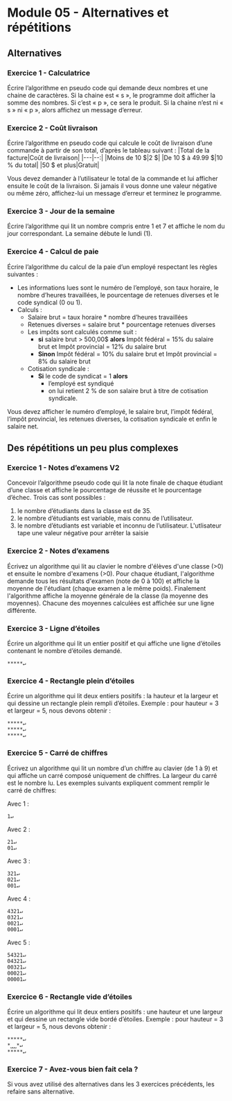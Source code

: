 # Module 05 - Alternatives et répétitions

## Alternatives

### Exercice 1 - Calculatrice

Écrire l’algorithme en pseudo code qui demande deux nombres et une chaine de caractères. Si la chaine est « s », le programme doit afficher la somme des nombres. Si c’est « p », ce sera le produit. Si la chaine n’est ni « s » ni « p », alors affichez un message d’erreur.

<!--
<details>
    <summary>Proposition solution</summary>

``` csharp
réel operande1 = 0.0;
réel operande2 = 0.0;
chaine operateur = "";
réel resultatOperation = 0.0;

écrire("Veuillez entrer la valeur du premier opérande : ");
operande1 = lire();

écrire("Veuillez entrer la valeur du second opérande : ");
operande2 = lire();

écrire("Veuillez entrer l'opérateur à appliquer (p pour produit ou s pour somme) : ");
operateur = lire();

selon (operateur) {
  cas "s":
    resultatOperation = operande1 + operande2;
    écrire("La somme de " + operande1.VersChaine() + " et de " + operande2.VersChaine() + " est " + resultatOperateur.VersChaine());

  cas "p":
    resultatOperation = operande1 * operande2;
    écrire("Le produit de " + operande1.VersChaine() + " et de " + operande2.VersChaine() + " est " + resultatOperateur.VersChaine());

  sinon :
    écrire("L'opérateur saisi n'est pas reconnu.");
}

```

</details>
-->

### Exercice 2 - Coût livraison

Écrire l’algorithme en pseudo code qui calcule le coût de livraison d’une commande à partir de son total, d’après le tableau suivant :
|Total de la facture|Coût de livraison|
|---|--:|
|Moins de 10 \$|2 $|
|De 10 \$ à 49.99 \$|10 % du total|
|50 \$ et plus|Gratuit|

Vous devez demander à l’utilisateur le total de la commande et lui afficher ensuite le coût de la livraison.
Si jamais il vous donne une valeur négative ou même zéro, affichez-lui un message d’erreur et terminez le programme.

<!--
<details>
    <summary>Proposition solution</summary>

``` csharp
réel totalFacture = 0.0;
réel coutLivraison = 0.0;

écrire("Veuillez entrer le total de la facture svp : ");
totalFacture = lire();

si (totalFacture > 0) {
  si (totalFacture > 0 et totalFacture < 10) {
    coutLivraison = 2.0;
  } sinon si (totalFacture <= 49.99) {
    coutLivraison = totalFacture * 0.1;
  }
}

si (totalFacture <= 0) {
  écrire("Erreur dans le montant de la facture.");
} sinon {
  écrire("Le coût de la livraison est " + coutLivraison.VersChaine());
}
```

</details>
-->

### Exercice 3 - Jour de la semaine

Écrire l’algorithme qui lit un nombre compris entre 1 et 7 et affiche le nom du jour correspondant. La semaine débute le lundi (1).

<!--
<details>
    <summary>Proposition solution</summary>

``` csharp
entier jourDeLaSemaine = 0;
chaine texteJourDeLaSemaine = "";

faire {
  écrire("Entrez un nombre entre 1 et 7 svp : ");
  jourDeLaSemaine = lire();
} tant que (jourDeLaSemaine < 1 ou jourDeLaSemaine > 7);

selon (jourDeLaSemaine) {
  cas 1:
    texteJourDeLaSemaine = "lundi";
  cas 2:
    texteJourDeLaSemaine = "mardi";
  cas 3:
    texteJourDeLaSemaine = "mercredi";
  cas 4:
    texteJourDeLaSemaine = "jeudi";
  cas 5:
    texteJourDeLaSemaine = "vendredi";
  cas 6:
    texteJourDeLaSemaine = "samedi";
  cas 7:
    texteJourDeLaSemaine = "dimanche";
}

écrire("Le jour " + jourDeLaSemaine.VersChaine() + " de la semaine est le " + texteJourDeLaSemaine);
```

</details>
-->

### Exercice 4 - Calcul de paie

Écrire l’algorithme du calcul de la paie d’un employé respectant les règles suivantes :

- Les informations lues sont le numéro de l’employé, son taux horaire, le nombre d’heures travaillées, le pourcentage de retenues diverses et le code syndical (0 ou 1).
- Calculs :
  - Salaire brut = taux horaire * nombre d’heures travaillées
  - Retenues diverses = salaire brut * pourcentage retenues diverses
  - Les impôts sont calculés comme suit :
    - **si** salaire brut > 500,00$
**alors** Impôt fédéral = 15% du salaire brut et Impôt provincial = 12% du salaire brut
    - **Sinon** Impôt fédéral = 10% du salaire brut et Impôt provincial = 8% du salaire brut
  - Cotisation syndicale :
    - **Si** le code de syndicat = 1  **alors**
      - l’employé est syndiqué
      - on lui retient 2 % de son salaire brut à titre de cotisation syndicale.

Vous devez afficher le numéro d’employé, le salaire brut, l’impôt fédéral, l’impôt provincial, les retenues diverses, la cotisation syndicale et enfin le salaire net.

<!--
<details>
    <summary>Proposition solution</summary>

``` csharp
chaine numeroEmploye = "";
réel tauxHoraire = 0.0;
réel quantiteHeuresTravaillees = 0.0;
réel pourcentageRetenuesDiverses = 0.0;
entier codeSyndical = 0;

réel salaireBrut = 0.0;
réel montantRetenuesDiverses = 0.0;
réel montantCotisationSyndicales = 0.0;
réel montantImpotFederal = 0.0;
réel montantImpotProvincial = 0.0;
réel salaireNet = 0.0;

faire {
  écrire("Veuillez entrer un numéro d'employer svp : ");
  numeroEmploye = lire();
} tant que (numeroEmploye == "");

faire {
  écrire("Veuillez entrer le taux horaire de l'employé svp : ");
  tauxHoraire = lire();
} tant que (tauxHoraire < 0);

faire {
  écrire("Veuillez entrer la quantité d'heures travaillées svp : ");
  quantiteHeuresTravaillees = lire();
} tant que (quantiteHeuresTravaillees <= 0);

faire {
  écrire("Veuillez entrer le pourcentage des retenues diverses svp : ");
  pourcentageRetenuesDiverses = lire();
} tant que (pourcentageRetenuesDiverses < 0 ou pourcentageRetenuesDiverses > 1) ;

faire {
  écrire("Veuillez entrer le code syndical (0 ou 1) svp : ");
  codeSyndical = lire();
} tant que (codeSyndical != 1 et codeSyndical != 0);

salaireBrut = tauxHoraire * quantiteHeuresTravaillees;
montantRetenuesDiverses = salaireBrut * pourcentageRetenuesDiverses;

si (salaireBrut > 500) {
  montantImpotFederal = salaireBrut * .15;
  montantImpotProvincial = salaireBrut * .12;
} sinon {
  montantImpotFederal = salaireBrut * .10;
  montantImpotProvincial = salaireBrut * .08;
}

si (codeSyndical == 1) {
  montantCotisationSyndicales = salaireBrut * .02;
}

salaireNet = salaireBrut - montantRetenuesDiverses - montantImpotFederal - montantImpotProvincial - montantCotisationSyndicales;

Vous devez afficher le numéro d’employé, le salaire brut, l’impôt fédéral, l’impôt provincial, les retenues diverses, la cotisation syndicale et enfin le salaire net.

écrireNL("Numéro employé : " + numeroEmploye);
écrireNL("Salaire brut : " + salaireBrut.VersChaine());
écrireNL("Montant impôt fédéral : " + montantImpotFederal.VersChaine());
écrireNL("Montant impôt provincial : " + montantImpotProvincial.VersChaine());
écrireNL("Montant des retenues diverses : " + montantRetenuesDiverses.VersChaine());
écrireNL("Montant de la cotisation sociale : " + montantCotisationSyndicales.VersChaine());
écrireNL("---");
écrireNL("Salaire net : " + salaireNet.VersChaine());
```

</details>
-->

## Des répétitions un peu plus complexes

### Exercice 1 - Notes d’examens V2

Concevoir l’algorithme pseudo code qui lit la note finale de chaque étudiant d’une classe et affiche le pourcentage de réussite et le pourcentage d’échec. Trois cas sont possibles :

1. le nombre d’étudiants dans la classe est de 35.
2. le nombre d’étudiants est variable, mais connu de l’utilisateur.
3. le nombre d’étudiants est variable et inconnu de l’utilisateur. L'utlisateur tape une valeur négative pour arrêter la saisie

<!--
<details>
    <summary>Proposition solution 1.</summary>

``` csharp
entier quantiteReussites = 0;
entier quantiteEchecs = 0;
réel noteFinale = 0.0;

réel pourcentageReussites = 0.0;
réel pourcentageEchecs = 0.0;

pour entier numeroEtudiant de 1 à 35 {
  faire {
    écrire("Veuillez entrer la note finale de l'étudiant " + numeroEtudiant.VersChaine() + " : ");
    noteFinale = lire();
  } tant que (noteFinale < 0 ou noteFinale > 100);

  si (noteFinale >= 60.0) {
    quantiteReussites = quantiteReussites + 1;
  } sinon {
    quantiteEchecs = quantiteEchecs + 1;
  }
}

pourcentageReussites = quantiteReussites * 100.0 / 35;
pourcentageEchecs = quantiteEchecs * 100.0 / 35;

écrireNL("Le pourcentage de réussites est : " + pourcentageReussites.VersChaine());
écrireNL("Le pourcentage d'échecs est : " + pourcentageEchecs.VersChaine());
```

</details>

<details>
    <summary>Proposition solution 2.</summary>

``` csharp
entier quantiteReussites = 0;
entier quantiteEchecs = 0;
entier quantiteEtudiants = 0;
réel noteFinale = 0.0;

réel pourcentageReussites = 0.0;
réel pourcentageEchecs = 0.0;

écrire("Veuillez entrer la quantité d'étudiants à analyser svp : ");
quantiteEtudiants = lire();

pour entier numeroEtudiant de 1 à quantiteEtudiants {
  faire {
    écrire("Veuillez entrer la note finale de l'étudiant " + numeroEtudiant.VersChaine() + " : ");
    noteFinale = lire();
  } tant que (noteFinale < 0 ou noteFinale > 100);

  si (noteFinale >= 60.0) {
    quantiteReussites = quantiteReussites + 1;
  } sinon {
    quantiteEchecs = quantiteEchecs + 1;
  }
}

pourcentageReussites = quantiteReussites * 100.0 / quantiteEtudiants;
pourcentageEchecs = quantiteEchecs * 100.0 / quantiteEtudiants;

écrireNL("Le pourcentage de réussites est : " + pourcentageReussites.VersChaine());
écrireNL("Le pourcentage d'échecs est : " + pourcentageEchecs.VersChaine());
```

</details>

<details>
    <summary>Proposition solution 3.</summary>

``` csharp
entier quantiteReussites = 0;
entier quantiteEchecs = 0;
entier quantiteEtudiants = 0;
réel noteFinale = 0.0;

réel pourcentageReussites = 0.0;
réel pourcentageEchecs = 0.0;

faire {
  écrire("Veuillez entrer la note finale de l'étudiant " + numeroEtudiant.VersChaine() + " : ");
  noteFinale = lire();
} tant que (noteFinale > 100);

tant que (noteFinale >= 0 et noteFinale <=> 100) {
  quantiteEtudiants = quantiteEtudiants + 1;
  si (noteFinale >= 60.0) {
    quantiteReussites = quantiteReussites + 1;
  } sinon {
    quantiteEchecs = quantiteEchecs + 1;
  }

  faire {
    écrire("Veuillez entrer la note finale de l'étudiant " + numeroEtudiant.VersChaine() + " : ");
    noteFinale = lire();
  } tant que (noteFinale > 100);
}

pourcentageReussites = quantiteReussites * 100.0 / quantiteEtudiants;
pourcentageEchecs = quantiteEchecs * 100.0 / quantiteEtudiants;

écrireNL("Le pourcentage de réussites est : " + pourcentageReussites.VersChaine());
écrireNL("Le pourcentage d'échecs est : " + pourcentageEchecs.VersChaine());
```

</details>
-->

### Exercice 2 - Notes d’examens

Écrivez un algorithme qui lit au clavier le nombre d'élèves d'une classe (>0) et ensuite le nombre d'examens (>0).
Pour chaque étudiant, l'algorithme demande tous les résultats d'examen (note de 0 à 100) et affiche la moyenne de l'étudiant (chaque examen a le même poids).
Finalement l'algorithme affiche la moyenne générale de la classe (la moyenne des moyennes). Chacune des moyennes calculées est affichée sur une ligne différente.

<!--
<details>
    <summary>Proposition solution</summary>

``` csharp
entier quantiteEtudiants = 0;
entier quantiteNotesParEtudiant = 0;
réel noteFinale = 0.0;
réel sommeNotesEtudiant = 0.0;
réel moyenneEtudiant = 0.0;
réel sommeMoyennesEtudiants = 0.0;
réel moyenneEtudiants = 0.0;

écrire("Veuillez entrer la quantité d'étudiants svp : ");
quantiteEtudiants = lire();
écrire("Veuillez entrer le nombre d'examens par étudiant : ");
quantiteNotesParEtudiant = lire();

pour entier numeroEtudiant de 1 à quantiteEtudiants {
  sommeNotesEtudiant = 0.0;

  écrire("Nous allons traiter l'étudiant " + numeroEtudiant.VersChaine());
  pour entier numeroExamen de 1 à quantiteNotesParEtudiant {
    faire {
      écrire("Veuillez entrer la note finale de l'examen " + numeroExamen.VersChaine() + " de l'étudiant " + numeroEtudiant.VersChaine() + " : ");
      noteFinale = lire();
    } tant que (noteFinale < 0 ou noteFinale > 100);

    sommeNotesEtudiant = sommeNotesEtudiant + noteFinale;
  }

  moyenneEtudiant = sommeNotesEtudiant / quantiteNotesParEtudiant;

  sommeMoyennesEtudiants = sommeMoyennesEtudiants + moyenneEtudiant;

  écrire("L'étudiant " + numeroEtudiant.VersChaine() + " a une moyenne de : " + moyenneEtudiant.VersChaine())
}

moyenneEtudiants = sommeMoyennesEtudiants / quantiteEtudiants;
écrire("La moyenne des étudiants est : " + moyenneEtudiants.VersChaine());
```

</details>
-->

### Exercice 3 - Ligne d’étoiles

Écrire un algorithme qui lit un entier positif et qui affiche une ligne d’étoiles contenant le nombre d’étoiles demandé.

```console
*****↵
```

<!--
<details>
    <summary>Proposition solution</summary>

``` csharp
entier largeurLigne = 0;

écrire("Veuillez entrer une largeur de ligne svp : ");
largeurLigne = lire();

pour entier numeroEtoile de 1 à largeurLigne {
  écrire("*");
}
écrireNL("");
```

</details>
-->

### Exercice 4 - Rectangle plein d’étoiles

Écrire un algorithme qui lit deux entiers positifs : la hauteur et la largeur et qui dessine un rectangle plein rempli d’étoiles.
Exemple : pour hauteur = 3 et largeur = 5, nous devons obtenir :

```console
*****↵
*****↵
*****↵
```

<!--
<details>
    <summary>Proposition solution</summary>

``` csharp
entier largeurRectangle = 0;
entier hauteurRectangle = 0;

écrire("Veuillez entrer une largeur de rectangle svp : ");
largeurRectangle = lire();
écrire("Veuillez entrer une hauteur de rectangle svp : ");
hauteurRectangle = lire();

pour entier numeroLigne de 1 à hauteurRectangle {
  pour entier numeroEtoile de 1 à largeurRectangle {
    écrire("*");
  }
  écrireNL("");
}
```

</details>
-->

### Exercice 5 - Carré de chiffres

Écrivez un algorithme qui lit un nombre d’un chiffre au clavier (de 1 à 9) et qui affiche un carré composé uniquement de chiffres. La largeur du carré est le nombre lu. Les exemples suivants expliquent comment remplir le carré de chiffres:

Avec 1 :

```console
1↵
```

Avec 2 :

```console
21↵
01↵
```

Avec 3 :

```console
321↵
021↵
001↵
```

Avec 4 :

```console
4321↵
0321↵
0021↵
0001↵
```

Avec 5 :

```console
54321↵
04321↵
00321↵
00021↵
00001↵
```

<!--
<details>
    <summary>Proposition solution</summary>

``` csharp
entier valeurDepart = 0;
entier nombreLignes = 0;
entier nombreZeros = 0;

faire {
  écrire("Veuillez entrer une valeur de départ entre 1 et 9 svp : ");
  nombreLignes = lire();
} tant que (nombreLignes < 1 ou nombreLignes > 9);

valeurDepart = nombreLignes;

pour entier numeroLigne de 1 à nombreLignes {
  pour entier numeroZero de 1 à nombreZeros {
    écrire('0');
  }
  
  pour entier numeroChiffreAAfficher de valeurDepart à 1 évolution -1 {
    écrire(numeroChiffreAAfficher);
  }
  écrireNL();

  nombreZeros = nombreZeros + 1;
  valeurDepart = valeurDepart - 1;
}
```

</details>
-->

### Exercice 6 - Rectangle vide d’étoiles

Écrire un algorithme qui lit deux entiers positifs : une hauteur et une largeur et qui dessine un rectangle vide bordé d’étoiles.
Exemple : pour hauteur = 3 et largeur = 5, nous devons obtenir :

```console
*****↵
*˽˽˽*↵
*****↵
```

<!--
<details>
    <summary>Proposition solution</summary>

``` csharp
entier hauteurRectangleVide = 0;
entier largeurRectangleVide = 0;

faire {
  écrire("Veuillez entrer une hauteur supérieure à 2 svp : ");
  hauteurRectangleVide = lire();
} tant que (hauteurRectangleVide < 2);

faire {
  écrire("Veuillez entrer une largeur supérieure à 2 svp : ");
  largeurRectangleVide = lire();
} tant que (largeurRectangleVide < 2);

pour entier numeroEtoile de 1 à largeurRectangleVide {
  écrire("*");
}

pour entier numeroLigne de 2 à hauteurRectangleVide - 1 {
  écrire('*');
  
  pour entier numeroEspace de 2 à largeurRectangleVide {
    écrire(' ');
  }

  écrire('*');
  écrireNL();
}

pour entier numeroEtoile de 1 à largeurRectangleVide {
  écrire("*");
}
```

</details>
-->

### Exercice 7 - Avez-vous bien fait cela ?

Si vous avez utilisé des alternatives dans les 3 exercices précédents, les refaire sans alternative.
